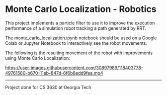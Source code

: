 # Monte Carlo Localization - Robotics

This project implements a particle filter to use it to improve the execution performance of a simulation robot tracking a path generated by RRT.

The monte_carlo_localization.ipynb notebook should be used on a Google Colab or Jupyter Notebook to interactively see the robot movements.

The following is the resulting movement of the robot with improvements using Monte Carlo Localization:

https://user-images.githubusercontent.com/30897989/118403778-49761580-b670-11eb-847d-6f6b8edd9fea.mp4

---
Project done for CS 3630 at Georgia Tech
